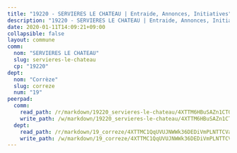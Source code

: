 ```yaml
---
title: "19220 - SERVIERES LE CHATEAU | Entraide, Annonces, Initiatives"
description: "19220 - SERVIERES LE CHATEAU | Entraide, Annonces, Initiatives"
date: 2020-01-11T14:09:21+09:00
collapsible: false
layout: commune
comm:
  nom: "SERVIERES LE CHATEAU"
  slug: servieres-le-chateau
  cp: "19220"
dept:
  nom: "Corrèze"
  slug: correze
  num: "19"
peerpad:
  comm:
    read_path: /r/markdown/19220_servieres-le-chateau/4XTTM6HBuSAZn1CTGdexjwEeedVDVUMYiYgUoQ4Jui5d2N1Az
    write_path: /w/markdown/19220_servieres-le-chateau/4XTTM6HBuSAZn1CTGdexjwEeedVDVUMYiYgUoQ4Jui5d2N1Az-K3TgTmA7MfuXFeJS6AneJPbDMno5FuQr3CfLKF8hP5fPCviGkPeZT9yRf75pYMTsLhqCe5nj6ZdiMypkhio4hNf5fsT9uRNJLXKFt6ujDinPEWR54nmfPcnH4Divwfr6wWbAiZtN
  dept:
    read_path: /r/markdown/19_correze/4XTTMC1QqUVUJNWWk36DEDiVmPLNTTCVay5E5gwEvpSf36VsS
    write_path: /w/markdown/19_correze/4XTTMC1QqUVUJNWWk36DEDiVmPLNTTCVay5E5gwEvpSf36VsS-K3TgUzu4fqyixiBZaA5Ejd2iCC9xJnV2MqYc8L2r22c4qVWWx9VnJmMAAFTQjLmwLDBGZ9pgHdAtPGZHV6pZb6y2bhgaqXFUJ1Fp1QgihzJpszTr9ow8JcXoeYzTUZfY7Rzzn9sS
---
```


